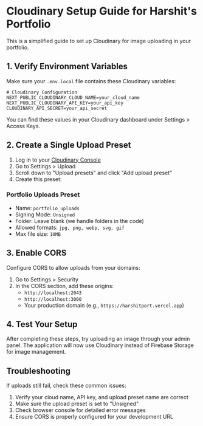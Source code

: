 # Cloudinary Setup Guide for Harshit's Portfolio

This is a simplified guide to set up Cloudinary for image uploading in your portfolio.

## 1. Verify Environment Variables

Make sure your `.env.local` file contains these Cloudinary variables:

```
# Cloudinary Configuration
NEXT_PUBLIC_CLOUDINARY_CLOUD_NAME=your_cloud_name
NEXT_PUBLIC_CLOUDINARY_API_KEY=your_api_key
CLOUDINARY_API_SECRET=your_api_secret
```

You can find these values in your Cloudinary dashboard under Settings > Access Keys.

## 2. Create a Single Upload Preset

1. Log in to your [Cloudinary Console](https://console.cloudinary.com/)
2. Go to Settings > Upload
3. Scroll down to "Upload presets" and click "Add upload preset"
4. Create this preset:

### Portfolio Uploads Preset
- Name: `portfolio_uploads`
- Signing Mode: `Unsigned`
- Folder: Leave blank (we handle folders in the code)
- Allowed formats: `jpg, png, webp, svg, gif`
- Max file size: `10MB`

## 3. Enable CORS

Configure CORS to allow uploads from your domains:

1. Go to Settings > Security
2. In the CORS section, add these origins:
   - `http://localhost:2043`
   - `http://localhost:3000`
   - Your production domain (e.g., `https://harshitport.vercel.app`)

## 4. Test Your Setup

After completing these steps, try uploading an image through your admin panel. The application will now use Cloudinary instead of Firebase Storage for image management.

## Troubleshooting

If uploads still fail, check these common issues:

1. Verify your cloud name, API key, and upload preset name are correct
2. Make sure the upload preset is set to "Unsigned"
3. Check browser console for detailed error messages
4. Ensure CORS is properly configured for your development URL

